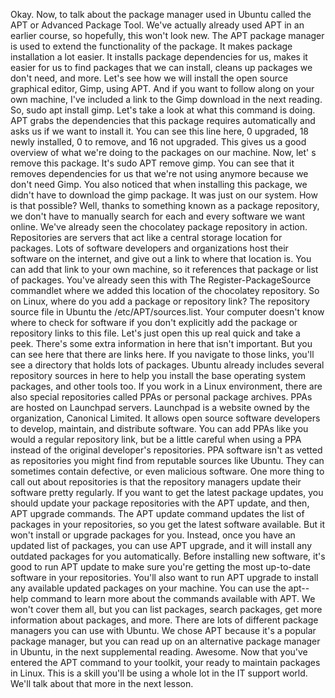 Okay. Now, to talk about the package manager used in Ubuntu called the APT or
Advanced Package Tool. We've actually already used APT in an earlier course, so
hopefully, this won't look new. The APT package manager is used to extend the
functionality of the package. It makes package installation a lot easier. It
installs package dependencies for us, makes it easier for us to find packages
that we can install, cleans up packages we don't need, and more. Let's see how
we will install the open source graphical editor, Gimp, using APT. And if you
want to follow along on your own machine, I've included a link to the Gimp
download in the next reading. So, sudo apt install gimp. Let's take a look at
what this command is doing. APT grabs the dependencies that this package
requires automatically and asks us if we want to install it. You can see this
line here, 0 upgraded, 18 newly installed, 0 to remove, and 16 not upgraded.
This gives us a good overview of what we're doing to the packages on our
machine. Now, let' s remove this package. It's sudo APT remove gimp. You can see
that it removes dependencies for us that we're not using anymore because we
don't need Gimp. You also noticed that when installing this package, we didn't
have to download the gimp package. It was just on our system. How is that
possible? Well, thanks to something known as a package repository, we don't have
to manually search for each and every software we want online. We've already
seen the chocolatey package repository in action. Repositories are servers that
act like a central storage location for packages. Lots of software developers
and organizations host their software on the internet, and give out a link to
where that location is. You can add that link to your own machine, so it
references that package or list of packages. You've already seen this with The
Register-PackageSource commandlet where we added this location of the chocolatey
repository. So on Linux, where do you add a package or repository link? The
repository source file in Ubuntu the /etc/APT/sources.list. Your computer
doesn't know where to check for software if you don't explicitly add the package
or repository links to this file. Let's just open this up real quick and take a
peek. There's some extra information in here that isn't important. But you can
see here that there are links here. If you navigate to those links, you'll see a
directory that holds lots of packages. Ubuntu already includes several
repository sources in here to help you install the base operating system
packages, and other tools too. If you work in a Linux environment, there are
also special repositories called PPAs or personal package archives. PPAs are
hosted on Launchpad servers. Launchpad is a website owned by the organization,
Canonical Limited. It allows open source software developers to develop,
maintain, and distribute software. You can add PPAs like you would a regular
repository link, but be a little careful when using a PPA instead of the
original developer's repositories. PPA software isn't as vetted as repositories
you might find from reputable sources like Ubuntu. They can sometimes contain
defective, or even malicious software. One more thing to call out about
repositories is that the repository managers update their software pretty
regularly. If you want to get the latest package updates, you should update your
package repositories with the APT update, and then, APT upgrade commands. The
APT update command updates the list of packages in your repositories, so you get
the latest software available. But it won't install or upgrade packages for you.
Instead, once you have an updated list of packages, you can use APT upgrade, and
it will install any outdated packages for you automatically. Before installing
new software, it's good to run APT update to make sure you're getting the most
up-to-date software in your repositories. You'll also want to run APT upgrade to
install any available updated packages on your machine. You can use the
apt--help command to learn more about the commands available with APT. We won't
cover them all, but you can list packages, search packages, get more information
about packages, and more. There are lots of different package managers you can
use with Ubuntu. We chose APT because it's a popular package manager, but you
can read up on an alternative package manager in Ubuntu, in the next
supplemental reading. Awesome. Now that you've entered the APT command to your
toolkit, your ready to maintain packages in Linux. This is a skill you'll be
using a whole lot in the IT support world. We'll talk about that more in the
next lesson.